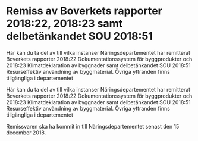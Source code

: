 # Remiss av Boverkets rapporter 2018:22, 2018:23 samt delbetänkandet SOU 2018:51

Här kan du ta del av till vilka instanser Näringsdepartementet har remitterat Boverkets rapporter 2018:22 Dokumentationssystem för byggprodukter och 2018:23 Klimatdeklaration av byggnader samt delbetänkandet SOU 2018:51 Resurseffektiv användning av byggmaterial. Övriga yttranden finns tillgängliga i departementet

Här kan du ta del av till vilka instanser Näringsdepartementet har remitterat Boverkets rapporter 2018:22 Dokumentationssystem för byggprodukter och 2018:23 Klimatdeklaration av byggnader samt delbetänkandet SOU 2018:51 Resurseffektiv användning av byggmaterial. Övriga yttranden finns tillgängliga i departementet

Remissvaren ska ha kommit in till Näringsdepartementet senast den 15 december 2018.
